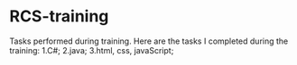 # RCS-training
Tasks performed during training.
Here are the tasks I completed during the training:
1.C#;
2.java;
3.html, css, javaScript;
